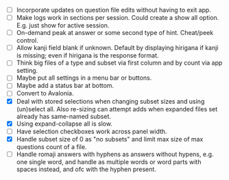 -[ ] Incorporate updates on question file edits without having to exit app.
-[ ] Make logs work in sections per session. Could create a show all option.
E.g. just show for active session.
-[ ] On-demand peak at answer or some second type of hint. Cheat/peek control.
-[ ] Allow kanji field blank if unknown. Default by displaying hirigana if kanji is
missing; even if hirigana is the response format.
-[ ] Think big files of a type and subset via first column and by count via app setting.
-[ ] Maybe put all settings in a menu bar or buttons.
-[ ] Maybe add a status bar at bottom.
-[ ] Convert to Avalonia.
-[x] Deal with stored selections when changing subset sizes and using (un)select all.
Also re-sizing can attempt adds when expanded files set already has same-named subset.
-[x] Using expand-collapse all is slow.
-[ ] Have selection checkboxes work across panel width.
-[x] Handle subset size of 0 as "no subsets" and limit max size of max questions count of a file.
-[ ] Handle romaji answers with hyphens as answers without hypens, e.g. one single word, and 
handle as multiple words or word parts with spaces instead, and ofc with the hyphen present.
